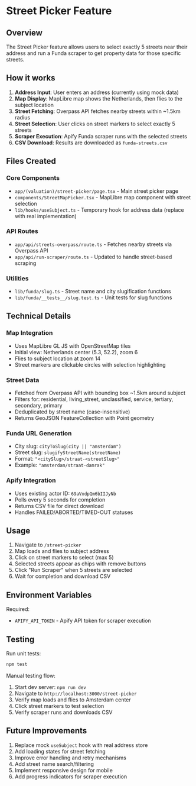 # Street Picker Feature

## Overview

The Street Picker feature allows users to select exactly 5 streets near their address and run a Funda scraper to get property data for those specific streets.

## How it works

1. **Address Input**: User enters an address (currently using mock data)
2. **Map Display**: MapLibre map shows the Netherlands, then flies to the subject location
3. **Street Fetching**: Overpass API fetches nearby streets within ~1.5km radius
4. **Street Selection**: User clicks on street markers to select exactly 5 streets
5. **Scraper Execution**: Apify Funda scraper runs with the selected streets
6. **CSV Download**: Results are downloaded as `funda-streets.csv`

## Files Created

### Core Components
- `app/(valuation)/street-picker/page.tsx` - Main street picker page
- `components/StreetMapPicker.tsx` - MapLibre map component with street selection
- `lib/hooks/useSubject.ts` - Temporary hook for address data (replace with real implementation)

### API Routes
- `app/api/streets-overpass/route.ts` - Fetches nearby streets via Overpass API
- `app/api/run-scraper/route.ts` - Updated to handle street-based scraping

### Utilities
- `lib/funda/slug.ts` - Street name and city slugification functions
- `lib/funda/__tests__/slug.test.ts` - Unit tests for slug functions

## Technical Details

### Map Integration
- Uses MapLibre GL JS with OpenStreetMap tiles
- Initial view: Netherlands center (5.3, 52.2), zoom 6
- Flies to subject location at zoom 14
- Street markers are clickable circles with selection highlighting

### Street Data
- Fetched from Overpass API with bounding box ~1.5km around subject
- Filters for: residential, living_street, unclassified, service, tertiary, secondary, primary
- Deduplicated by street name (case-insensitive)
- Returns GeoJSON FeatureCollection with Point geometry

### Funda URL Generation
- City slug: `cityToSlug(city || "amsterdam")`
- Street slug: `slugifyStreetName(streetName)`
- Format: `"<citySlug>/straat-<streetSlug>"`
- Example: `"amsterdam/straat-damrak"`

### Apify Integration
- Uses existing actor ID: `69aVxdpQm6bIIJyNb`
- Polls every 5 seconds for completion
- Returns CSV file for direct download
- Handles FAILED/ABORTED/TIMED-OUT statuses

## Usage

1. Navigate to `/street-picker`
2. Map loads and flies to subject address
3. Click on street markers to select (max 5)
4. Selected streets appear as chips with remove buttons
5. Click "Run Scraper" when 5 streets are selected
6. Wait for completion and download CSV

## Environment Variables

Required:
- `APIFY_API_TOKEN` - Apify API token for scraper execution

## Testing

Run unit tests:
```bash
npm test
```

Manual testing flow:
1. Start dev server: `npm run dev`
2. Navigate to `http://localhost:3000/street-picker`
3. Verify map loads and flies to Amsterdam center
4. Click street markers to test selection
5. Verify scraper runs and downloads CSV

## Future Improvements

1. Replace mock `useSubject` hook with real address store
2. Add loading states for street fetching
3. Improve error handling and retry mechanisms
4. Add street name search/filtering
5. Implement responsive design for mobile
6. Add progress indicators for scraper execution


